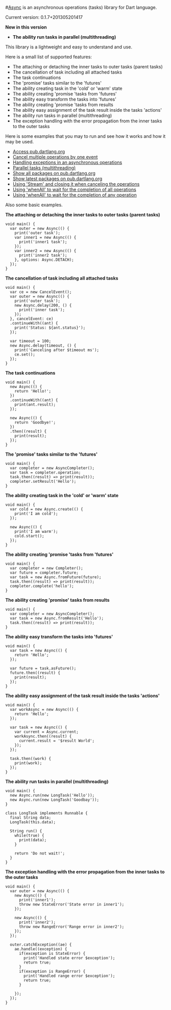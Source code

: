 #[Async](https://github.com/mezoni/async) is an asynchronous operations (tasks) library for Dart language.

Current version: 0.1.7+201305201417

**New in this version**
- **The ability run tasks in parallel (multithreading)**

This library is a lightweight and easy to understand and use.

Here is a small list of supported features:

 - The attaching or detaching the inner tasks to outer tasks (parent tasks)
 - The cancellation of task including all attached tasks
 - The task continuations
 - The 'promise' tasks similar to the 'futures'
 - The ability creating task in the 'cold' or 'warm' state
 - The ability creating 'promise 'tasks from 'futures'
 - The ability easy transform the tasks into 'futures'
 - The ability creating 'promise 'tasks from results
 - The ability easy assignment of the task result inside the tasks 'actions'
 - The ability run tasks in parallel (multithreading)
 - The exception handling with the error propagation from the inner tasks to the outer tasks
 
Here is some examples that you may to run and see how it works and how it may be used.

 - [Access pub.dartlang.org](https://github.com/mezoni/async/blob/master/example/example_access_pub_dartlang_org.dart)
 - [Cancel multiple operations by one event](https://github.com/mezoni/async/blob/master/example/example_cancel_by_event.dart)
 - [Handling exceptions in an asynchronous operations](https://github.com/mezoni/async/blob/master/example/example_handling_exception.dart)
 - [Parallel tasks (multithreading)](https://github.com/mezoni/async/blob/master/example/example_multithreading.dart)
 - [Show all packages on pub.dartlang.org](https://github.com/mezoni/async/blob/master/example/example_show_all_packages.dart)
 - [Show latest packages on pub.dartlang.org](https://github.com/mezoni/async/blob/master/example/example_show_latest_packages.dart)
 - [Using 'Stream' and closing it when canceling the operations](https://github.com/mezoni/async/blob/master/example/example_using_stream.dart)
 - [Using 'whenAll' to wait for the completion of all operations](https://github.com/mezoni/async/blob/master/example/example_using_when_all.dart)
 - [Using 'whenAll' to wait for the completion of any operation](https://github.com/mezoni/async/blob/master/example/example_using_when_any.dart)
 
Also some basic examples.
 
**The attaching or detaching the inner tasks to outer tasks (parent tasks)**
 
```
void main() {
  var outer = new Async(() {
    print('outer task');
    var inner1 = new Async(() {
      print('inner1 task');
    });
    var inner2 = new Async(() {
      print('inner2 task');
    }, options: Async.DETACH);
  });
}
```

**The cancellation of task including all attached tasks**

```
void main() {
  var ce = new CancelEvent();
  var outer = new Async(() {
    print('outer task');
    new Async.delay(200, () {
      print('inner task');
    });
  }, cancelEvent: ce)
  .continueWith((ant) {
    print('Status: ${ant.status}');
  });

  var timeout = 100;
  new Async.delay(timeout, () {
    print('Canceling after $timeout ms');
    ce.set();
  });
}
```

**The task continuations**

```
void main() {
  new Async(() {
    return 'Hello!';
  })
  .continueWith((ant) {
    print(ant.result);
  });

  new Async(() {
    return 'Goodbye!';
  })
  .then((result) {
    print(result);
  });
}
```
 
**The 'promise' tasks similar to the 'futures'**
  
```
void main() {
  var completer = new AsyncCompleter();
  var task = completer.operation;
  task.then((result) => print(result));
  completer.setResult('Hello');
}
```

**The ability creating task in the 'cold' or 'warm' state**
 
```
void main() {
  var cold = new Async.create(() {
    print('I am cold');
  });

  new Async(() {
    print('I am warm');
    cold.start();
  });
}
```

**The ability creating 'promise 'tasks from 'futures'**
 
```
void main() {
  var completer = new Completer();
  var future = completer.future;
  var task = new Async.fromFuture(future);
  task.then((result) => print(result));
  completer.complete('hello');
}
```

**The ability creating 'promise' tasks from results**
 
``` 
void main() {
  var completer = new AsyncCompleter();
  var task = new Async.fromResult('Hello');
  task.then((result) => print(result));
}
```

**The ability easy transform the tasks into 'futures'**

```
void main() {
  var task = new Async(() {
    return 'Hello';
  });

  var future = task.asFuture();
  future.then((result) {
    print(result);
  });
}
```

**The ability easy assignment of the task result inside the tasks 'actions'**

``` 
void main() {
  var workAsync = new Async(() {
    return 'Hello';
  });

  var task = new Async(() {
    var current = Async.current;
    workAsync.then((result) {
      current.result = '$result World';
    });
  });

  task.then((work) {
    print(work);
  });
}
```

**The ability run tasks in parallel (multithreading)**

```
void main() {
  new Async.run(new LongTask('Hello'));
  new Async.run(new LongTask('Goodbay'));
}

class LongTask implements Runnable {
  final String data;
  LongTask(this.data);

  String run() {
    while(true) {
      print(data);
    }

    return 'Do not wait!';
  }
}
```

**The exception handling with the error propagation from the inner tasks to the outer tasks**
 
```
void main() {
  var outer = new Async(() {
    new Async(() {
      print('inner1');
      throw new StateError('State error in inner1');
    });

    new Async(() {
      print('inner2');
      throw new RangeError('Range error in inner2');
    });
  });

  outer.catchException((ae) {
    ae.handle((exception) {
      if(exception is StateError) {
        print('Handled state error $exception');
        return true;
      }
      if(exception is RangeError) {
        print('Handled range error $exception');
        return true;
      }

    });
  });
}
```